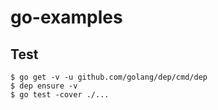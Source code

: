 # go-examples

## Test

```
$ go get -v -u github.com/golang/dep/cmd/dep
$ dep ensure -v
$ go test -cover ./...
```
